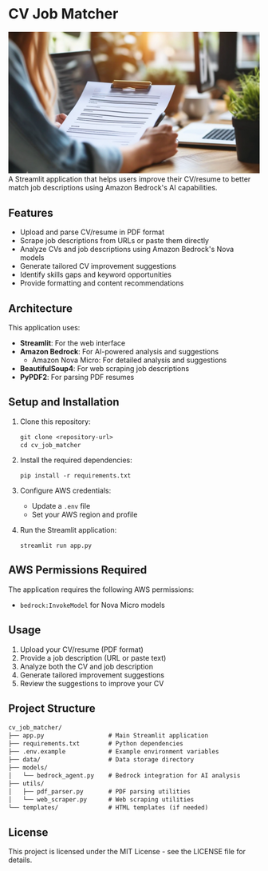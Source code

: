 # CV Job Matcher
![](image.png)
A Streamlit application that helps users improve their CV/resume to better match job descriptions using Amazon Bedrock's AI capabilities.

## Features

- Upload and parse CV/resume in PDF format
- Scrape job descriptions from URLs or paste them directly
- Analyze CVs and job descriptions using Amazon Bedrock's Nova models
- Generate tailored CV improvement suggestions
- Identify skills gaps and keyword opportunities
- Provide formatting and content recommendations

## Architecture

This application uses:
- **Streamlit**: For the web interface
- **Amazon Bedrock**: For AI-powered analysis and suggestions
  - Amazon Nova Micro: For detailed analysis and suggestions
- **BeautifulSoup4**: For web scraping job descriptions
- **PyPDF2**: For parsing PDF resumes

## Setup and Installation

1. Clone this repository:
   ```
   git clone <repository-url>
   cd cv_job_matcher
   ```

2. Install the required dependencies:
   ```
   pip install -r requirements.txt
   ```

3. Configure AWS credentials:
   - Update a `.env` file
   - Set your AWS region and profile

4. Run the Streamlit application:
   ```
   streamlit run app.py
   ```

## AWS Permissions Required

The application requires the following AWS permissions:
- `bedrock:InvokeModel` for Nova Micro models

## Usage

1. Upload your CV/resume (PDF format)
2. Provide a job description (URL or paste text)
3. Analyze both the CV and job description
4. Generate tailored improvement suggestions
5. Review the suggestions to improve your CV

## Project Structure

```
cv_job_matcher/
├── app.py                  # Main Streamlit application
├── requirements.txt        # Python dependencies
├── .env.example            # Example environment variables
├── data/                   # Data storage directory
├── models/
│   └── bedrock_agent.py    # Bedrock integration for AI analysis
├── utils/
│   ├── pdf_parser.py       # PDF parsing utilities
│   └── web_scraper.py      # Web scraping utilities
└── templates/              # HTML templates (if needed)
```

## License

This project is licensed under the MIT License - see the LICENSE file for details.
